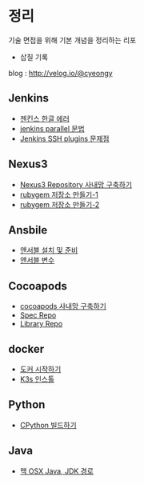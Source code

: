 # 정리

기술 면접을 위해 기본 개념을 정리하는 리포

* 삽질 기록

blog : http://velog.io/@cyeongy

## Jenkins

  * [젠킨스 한글 에러](jenkins/jenkins-hangul-error.md)
  * [jenkins parallel 문법](jenkins/jenkins-parallel.md)
  * [Jenkins SSH plugins 문제점](jenkins/jenkins-ssh-plugins.md)

## Nexus3

  * [Nexus3 Repository 사내망 구축하기](nexus3/build-pypi-repository.md)
  * [rubygem 저장소 만들기-1](<nexus3/rubygem 저장소 만들기-1.md>)
  * [rubygem 저장소 만들기-2](<nexus3/rubygem 저장소 만들기-2.md>)

## Ansbile

  * [앤서블 설치 및 준비](ansible/install-ansible.md)
  * [앤서블 변수](ansible/ansible-system-variable.md)

## Cocoapods

  * [cocoapods 사내망 구축하기](cocoapods/build-private-cocoapods.md)
  * [Spec Repo](<cocoapods/01. Spec Repo.md>)
  * [Library Repo](cocoapods/02.-lib-repo.md)

## docker

  * [도커 시작하기](undefined/install-docker.md)
  * [K3s 인스톨](undefined/install-k3s.md)

## Python

  * [CPython 빌드하기](python/build-cpython.md)

## Java

  * [맥 OSX Java, JDK 경로](java/osx/osx-jdk-path.md)
